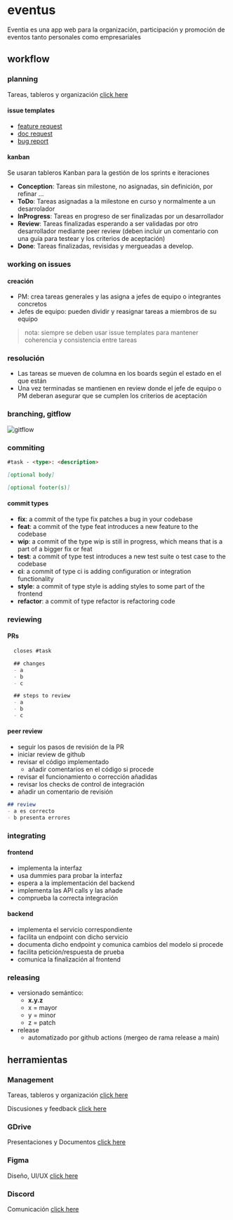 # eventus
Eventia es una app web para la organización, participación y promoción de eventos tanto personales como empresariales

## workflow

### planning
Tareas, tableros y organización
[click here](https://github.com/orgs/ISPP-Eventia/projects/1)

#### issue templates
- [feature request](https://github.com/ISPP-Eventia/eventus/issues/new?assignees=&labels=development&template=feature_request.md&title=task+-+)
- [doc request](https://github.com/ISPP-Eventia/eventus/issues/new?assignees=&labels=documentation&template=documentation-request.md&title=doc+-+)
- [bug report](https://github.com/ISPP-Eventia/eventus/issues/new?assignees=&labels=bug%2C+development&template=bug_report.md&title=bug+-+)

#### kanban
 Se usaran tableros Kanban para la gestión de los sprints e iteraciones
- **Conception**: Tareas sin milestone, no asignadas, sin definición, por refinar ... 
- **ToDo**: Tareas asignadas a la milestone en curso y normalmente a un desarrolador
- **InProgress**: Tareas en progreso de ser finalizadas por un desarrollador
- **Review**: Tareas finalizadas esperando a ser validadas por otro desarrollador mediante peer review (deben incluir un comentario con una guía para testear y los criterios de aceptación)
- **Done**: Tareas finalizadas, revisidas y mergueadas a develop.

### working on issues
#### creación
- PM: crea tareas generales y las asigna a jefes de equipo o integrantes concretos
- Jefes de equipo: pueden dividir y reasignar tareas a miembros de su equipo

> nota: siempre se deben usar issue templates para mantener coherencia y consistencia entre tareas

### resolución
- Las tareas se mueven de columna en los boards según el estado en el que están
- Una vez terminadas se mantienen en review donde el jefe de equipo o PM deberan asegurar que se cumplen los criterios de aceptación

### branching, gitflow
![gitflow](https://wac-cdn.atlassian.com/dam/jcr:cc0b526e-adb7-4d45-874e-9bcea9898b4a/04%20Hotfix%20branches.svg?cdnVersion=62)

### commiting
```md
#task - <type>: <description>

[optional body]

[optional footer(s)]
```

#### commit types
- **fix**: a commit of the type fix patches a bug in your codebase
- **feat**: a commit of the type feat introduces a new feature to the codebase
- **wip**: a commit of the type wip is still in progress, which means that is a part of a bigger fix or feat
- **test**: a commit of type test introduces a new test suite o test case to the codebase
- **ci**: a commit of type ci is adding configuration or integration functionality
- **style**: a commit of type style is adding styles to some part of the frontend
- **refactor**: a commit of type refactor is refactoring code

### reviewing

#### PRs
```md
  closes #task

  ## changes
  - a
  - b
  - c

  ## steps to review
  - a
  - b
  - c
```

#### peer review
- seguir los pasos de revisión de la PR
- iniciar review de github
- revisar el código implementado
    - añadir comentarios en el código si procede
- revisar el funcionamiento o corrección añadidas
- revisar los checks de control de integración
- añadir un comentario de revisión

```md
## review
- a es correcto
- b presenta errores
```

### integrating

#### frontend
- implementa la interfaz
- usa dummies para probar la interfaz
- espera a la implementación del backend
- implementa las API calls y las añade
- comprueba la correcta integración

#### backend
- implementa el servicio correspondiente
- facilita un endpoint con dicho servicio
- documenta dicho endpoint y comunica cambios del modelo si procede
- facilita petición/respuesta de prueba
- comunica la finalización al frontend

### releasing
- versionado semántico:
    -  **x.y.z**
    -  x = mayor
    -  y = minor
    -  z = patch
- release
    - automatizado por github actions (mergeo de rama release a main)
  
## herramientas

### Management
Tareas, tableros y organización
[click here](https://github.com/orgs/ISPP-Eventia/projects/1)

Discusiones y feedback
[click here](https://github.com/ISPP-Eventia/eventus/discussions)

### GDrive
Presentaciones y Documentos
[click here](https://drive.google.com/drive/folders/1TcJAmfqr-EsH7jqasPiwTlhzOfJOaZPX?usp=sharing)

### Figma
Diseño, UI/UX
[click here](https://www.figma.com/file/7ncBwZS520GKSlelXwdCkM/Eventus?node-id=0%3A1)


### Discord
Comunicación
[click here](https://discord.gg/6EDFFWnk)

